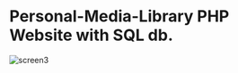 # Personal-Media-Library PHP Website with SQL db.
![screen3](http://devingrayllc.com/wp-content/uploads/2016/05/http-simplephpsite.devingrayllc.com-800x0b1024x768.jpg)
